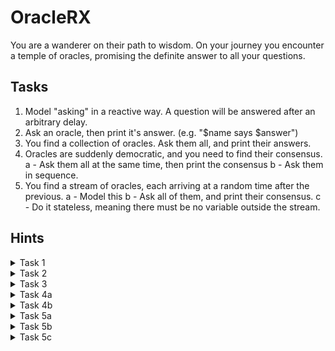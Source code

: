 
# OracleRX

You are a wanderer on their path to wisdom. On your journey you encounter a temple of oracles, promising the definite answer to all your questions.

## Tasks

1. Model "asking" in a reactive way. A question will be answered after an arbitrary delay.
2. Ask an oracle, then print it's answer. (e.g. "$name says $answer")
3. You find a collection of oracles. Ask them all, and print their answers.
4. Oracles are suddenly democratic, and you need to find their consensus.
    a - Ask them all at the same time, then print the consensus
    b - Ask them in sequence.
5. You find a stream of oracles, each arriving at a random time after the previous. 
    a - Model this
    b - Ask all of them, and print their consensus.
    c - Do it stateless, meaning there must be no variable outside the stream.

## Hints

<details>
  <summary>Task 1</summary>
  Single.just(...) and the .delay(..., ...) operator are your friends here. 
</details>

<details>
  <summary>Task 2</summary>
  whatever
</details>

<details>
  <summary>Task 3</summary>
  whatever
</details>

<details>
  <summary>Task 4a</summary>
  whatever
</details>

<details>
  <summary>Task 4b</summary>
  whatever
</details>

<details>
  <summary>Task 5a</summary>
  whatever
</details>

<details>
  <summary>Task 5b</summary>
  whatever
</details>

<details>
  <summary>Task 5c</summary>
  whatever
</details>